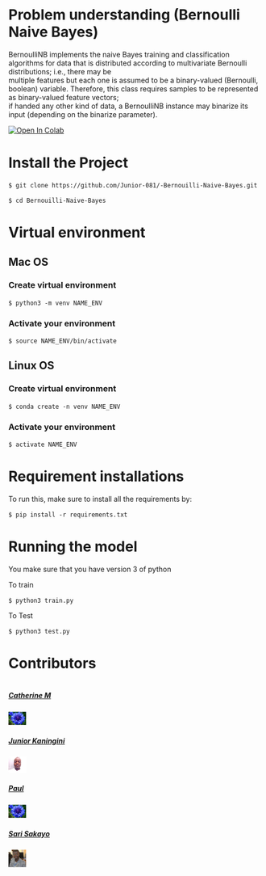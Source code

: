 # Problem understanding (Bernoulli Naive Bayes)

BernoulliNB implements the naive Bayes training and classification algorithms for data that is distributed according to multivariate Bernoulli distributions; i.e., there may be <br> multiple features but each one is assumed to be a binary-valued (Bernoulli, boolean) variable. Therefore, this class requires samples to be represented as binary-valued feature vectors; <br>if handed any other kind of data, a BernoulliNB instance may binarize its input (depending on the binarize parameter).

[![Open In Colab](https://colab.research.google.com/assets/colab-badge.svg)](https://colab.research.google.com/drive/1rrDMZm90kBRAh1HnLpI_5XhnVaTaIDxX?usp=sharing)

# Install the Project

```
$ git clone https://github.com/Junior-081/-Bernouilli-Naive-Bayes.git
```

```
$ cd Bernouilli-Naive-Bayes
```
# Virtual environment

## Mac OS

### Create virtual environment 

```
$ python3 -m venv NAME_ENV
```
### Activate your environment 

```
$ source NAME_ENV/bin/activate
```

## Linux OS

### Create virtual environment

```
$ conda create -n venv NAME_ENV
```

### Activate your environment 

```
$ activate NAME_ENV
```

# Requirement installations
To run this, make sure to install all the requirements by:

```
$ pip install -r requirements.txt 
```
# Running the model
You make sure that you have version 3 of python

To train
```
$ python3 train.py

```


To Test
```
$ python3 test.py

```



# Contributors #
<div style="display:flex;align-items:center">

<div style="display:flex;align-items:center">
    <div>
        <h5> <a href='https://github.com/MONOUE'> Catherine M</a> </h5> <img src="images/f.jpeg" height= 7% width= 7%>
<div>
    <h5> <a href='https://github.com/Junior-081'> Junior Kaningini </a> </h5> <img src="images/junior.jpg" height= 7% width= 7%>
    
<div>
    <h5> <a href='https://github.com/sanyang12'>Paul  </a> </h5> <img src="images/f.jpeg" height= 7% width= 7%>
    
</div>

<div>
    <h5> <a href='https://github.com/Toadoum'> Sari Sakayo </a> </h5> <img src="images/sari.jpeg" height= 7% width= 7%>
    
</div>


</div>


